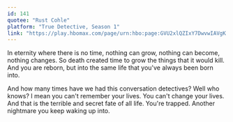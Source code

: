 ```yaml
---
id: 141
quotee: "Rust Cohle"
platform: "True Detective, Season 1"
link: "https://play.hbomax.com/page/urn:hbo:page:GVU2xlQZIxY7DwvwIAVgK:type:series"
---
```


In eternity where there is no time, nothing can grow, nothing can become, nothing changes. So death created time to grow the things that it would kill. And you are reborn, but into the same life that you've always been born into.

And how many times have we had this conversation detectives? Well who knows? I mean you can't remember your lives. You can't change your lives. And that is the terrible and secret fate of all life. You're trapped. Another nightmare you keep waking up into.
